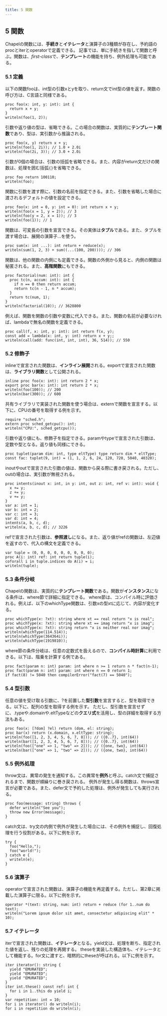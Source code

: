 ```yaml
---
title: 5 関数
---
```

## 5 関数

Chapelの関数には、**手続き**と**イテレータ**と演算子の3種類が存在し、予約語のprocとiterとoperatorで定義できる。
記事では、単に手続きを指して関数と呼ぶ。関数は、*first-class*で、**テンプレート**の機能を持ち、例外処理も可能である。

### 5.1 定義

以下の関数fooは、int型の引数xとyを取り、return文でint型の値を返す。関数の呼び方は、C言語と同様である。

```
proc foo(x: int, y: int): int {
  return x + y;
}
writeln(foo(1, 2));
```

引数や返り値の型は、省略できる。この場合の関数は、実質的に**テンプレート関数**であり、型は、実引数から推論される。

```
proc foo(x, y) return x + y;
writeln(foo(1, 2i)); // 1.0 + 2.0i
writeln(foo(2i, 3)); // 3.0 + 2.0i
```

引数が0個の場合は、引数の括弧を省略できる。また、内容がreturn文だけの関数は、処理を囲む括弧`{}`を省略できる。

```
proc foo return 100110;
writeln(foo);
```

関数に引数を渡す際に、引数の名前を指定できる。また、引数を省略した場合に渡されるデフォルトの値を設定できる。

```
proc foo(x: int = 0, y: int = 0): int return x + y;
writeln(foo(x = 1, y = 2)); // 3
writeln(foo(y = 2, x = 1)); // 3
writeln(foo(1)); // 1
```

関数は、可変長の引数を宣言できる。その実体は**タプル**である。また、タプルを渡す場合は、展開の演算子...を使う。

```
proc sum(x: int ...): int return + reduce(x);
writeln(sum(1, 2, 3) + sum((...(100, 200)))); // 306
```

関数は、他の関数の内側にも定義できる。関数の外側から見ると、内側の関数は秘匿される。また、**高階関数**にもできる。

```
proc factorial(num: int): int {
  proc tc(n, accum: int): int {
    if n == 0 then return accum;
    return tc(n - 1, n * accum);
  }
  return tc(num, 1);
}
writeln(factorial(10)); // 3628800
```

例えば、関数を関数の引数や変数に代入できる。また、関数の名前が必要なければ、lambdaで無名の関数を定義できる。

```
proc call(f, x: int, y: int): int return f(x, y);
const add = lambda(x: int, y: int) return x + y;;
writeln(call(add: func(int, int, int), 36, 514)); // 550
```

### 5.2 修飾子

inlineで宣言された関数は、**インライン展開**される。exportで宣言された関数は、**ライブラリ関数**として公開される。

```
inline proc foo(x: int): int return 2 * x;
export proc bar(x: int): int return 2 * x;
writeln(foo(100)); // 200
writeln(bar(300)); // 600
```

共有ライブラリで実装された関数を使う場合は、externで関数を宣言する。以下に、CPUの番号を取得する例を示す。

```
require "sched.h";
extern proc sched_getcpu(): int;
writeln("CPU:", sched_getcpu());
```

引数や返り値にも、修飾子を指定できる。paramやtypeで宣言された引数は、定数や型となる。返り値も同様にできる。

```
proc tuplet(param dim: int, type eltType) type return dim * eltType;
const fac: tuplet(9, int) = (1, 1, 2, 6, 24, 120, 720, 5040, 40320);
```

inoutやoutで宣言された引数の値は、関数から戻る際に書き戻される。ただし、outの場合は、実引数が無視される。

```
proc intents(inout x: int, in y: int, out z: int, ref v: int): void {
  x += y;
  z += y;
  v += y;
}
var a: int = 1;
var b: int = 2;
var c: int = 3;
var d: int = 4;
intents(a, b, c, d);
writeln(a, b, c, d); // 3226
```

refで宣言された引数は、**参照渡し**になる。また、返り値がrefの関数は、左辺値を返すので、代入の構文を定義できる。

```
var tuple = (0, 0, 0, 0, 0, 0, 0, 0, 0);
proc A(i: int) ref: int return tuple(i);
coforall i in tuple.indices do A(i) = i;
writeln(tuple);
```

### 5.3 条件分岐

Chapelの関数は、実質的に**テンプレート関数**である。関数が**インスタンス**になる条件は、where節で詳細に指定できる。
where節は、コンパイル時に評価される。例えば、以下のwhichType関数は、引数xの型xtに応じて、内容が変化する。

```
proc whichType(x: ?xt): string where xt == real return "x is real";
proc whichType(x: ?xt): string where xt == imag return "x is imag";
proc whichType(x: ?xt): string return "x is neither real nor imag";
writeln(whichType(114.514));
writeln(whichType(364364i));
writeln(whichType(1919810));
```

where節の条件分岐は、任意の定数式を扱えるので、**コンパイル時計算**に利用できる。以下は、階乗を計算する例である。

```
proc fact(param n: int) param: int where n >= 1 return n * fact(n-1);
proc fact(param n: int) param: int where n == 0 return 1;
if fact(8) != 5040 then compilerError("fact(7) == 5040");
```

### 5.4 型引数

任意の値を受け取る引数に、?を前置した**型引数**を宣言すると、型を取得できる。以下に、配列の型を取得する例を示す。
ただし、型引数を宣言せずに、.typeや.domainや.eltTypeなどの**クエリ式**を活用し、型の詳細を取得する方法もある。

```
proc foo(x: [?dom] ?el) return (dom, el: string);
proc bar(x) return (x.domain, x.eltType: string);
writeln(foo([1, 2, 3, 4, 5, 6, 7, 8])); // ({0..7}, int(64))
writeln(bar([1, 2, 3, 4, 5, 6, 7, 8])); // ({0..7}, int(64))
writeln(foo(["one" => 1, "two" => 2])); // ({one, two}, int(64))
writeln(bar(["one" => 1, "two" => 2])); // ({one, two}, int(64))
```

### 5.5 例外処理

throw文は、異常の発生を通知する。この異常を**例外**と呼ぶ。catch文で捕捉されるまで、関数が順繰りに巻き戻される。
例外が発生し得る関数は、throws宣言が必要である。また、defer文で予約した処理は、例外が発生しても実行される。

```
proc foo(message: string) throws {
  defer writeln("See you");
  throw new Error(message);
}
```

catch文は、try文の内側で例外が発生した場合には、その例外を捕捉し、回復処理を行う役割がある。以下に例を示す。

```
try {
  foo("Hello,");
  foo("world!");
} catch e {
  writeln(e);
}
```

### 5.6 演算子

operatorで宣言された関数は、演算子の機能を再定義する。ただし、第2章に掲載した演算子に限る。以下に例を示す。

```
operator *(text: string, num: int) return + reduce (for 1..num do text);
writeln("Lorem ipsum dolor sit amet, consectetur adipiscing elit" * 10);
```

### 5.7 イテレータ

iterで宣言された関数は、**イテレータ**となる。yield文は、処理を断ち、指定された値を返し、残りの処理を再開する。
theseを実装した構造体も、イテレータとして機能する。for文に渡すと、暗黙的にtheseが呼ばれる。以下に例を示す。

```
iter iterator(): string {
  yield "EMURATED";
  yield "EMURATED";
  yield "EMURATED";
}
iter int.these() const ref: int {
  for i in 1..this do yield i;
}
var repetition: int = 10;
for i in iterator() do writeln(i);
for i in repetition do writeln(i);
```

